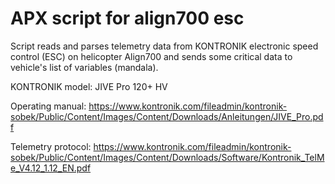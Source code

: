 # APX script for align700 esc

Script reads and parses telemetry data from KONTRONIK electronic speed control (ESC) on helicopter Align700
and sends some critical data to vehicle's list of variables (mandala).

KONTRONIK model: JIVE Pro 120+ HV

Operating manual:
<https://www.kontronik.com/fileadmin/kontronik-sobek/Public/Content/Images/Content/Downloads/Anleitungen/JIVE_Pro.pdf>

Telemetry protocol:
<https://www.kontronik.com/fileadmin/kontronik-sobek/Public/Content/Images/Content/Downloads/Software/Kontronik_TelMe_V4.12_1.12_EN.pdf>
